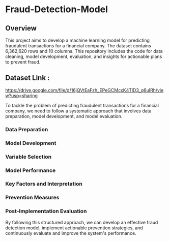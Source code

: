 # Fraud-Detection-Model
 

## Overview

This project aims to develop a machine learning model for predicting fraudulent transactions for a financial company. The dataset contains 6,362,620 rows and 10 columns. This repository includes the code for data cleaning, model development, evaluation, and insights for actionable plans to prevent fraud.
 

## Dataset Link : 
https://drive.google.com/file/d/16jQVtEaFzh_EPeGCMcxK4TlD3_q6uIRh/view?usp=sharing

To tackle the problem of predicting fraudulent transactions for a financial company, we need to follow a systematic approach that involves data preparation, model development, and model evaluation. 

### Data Preparation
### Model Development
### Variable Selection
### Model Performance
### Key Factors and Interpretation
### Prevention Measures
### Post-Implementation Evaluation

By following this structured approach, we can develop an effective fraud detection model, implement actionable prevention strategies, and continuously evaluate and improve the system's performance.
